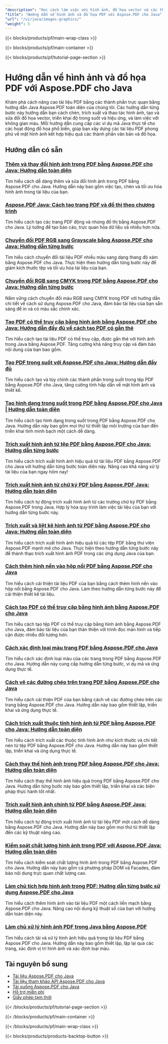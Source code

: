 ```yaml
---
"description": "Học cách làm việc với hình ảnh, đồ họa vector và các thành phần trực quan trong tài liệu PDF với hướng dẫn Java Aspose.PDF này."
"title": "Hướng dẫn về hình ảnh và đồ họa PDF với Aspose.PDF cho Java"
"url": "/vi/java/images-graphics/"
"weight": 5
---
```


{{< blocks/products/pf/main-wrap-class >}}

{{< blocks/products/pf/main-container >}}

{{< blocks/products/pf/tutorial-page-section >}}
# Hướng dẫn về hình ảnh và đồ họa PDF với Aspose.PDF cho Java

Khám phá cách nâng cao tài liệu PDF bằng các thành phần trực quan bằng hướng dẫn Java Aspose.PDF toàn diện của chúng tôi. Các hướng dẫn từng bước này hướng dẫn bạn cách chèn, trích xuất và thao tác hình ảnh, tạo và sửa đổi đồ họa vector, triển khai độ trong suốt và hiệu ứng, và làm việc với không gian màu. Mỗi hướng dẫn cung cấp các ví dụ mã Java thực tế cho các hoạt động đồ họa phổ biến, giúp bạn xây dựng các tài liệu PDF phong phú về mặt hình ảnh kết hợp hiệu quả các thành phần văn bản và đồ họa.

## Hướng dẫn có sẵn

### [Thêm và thay đổi hình ảnh trong PDF bằng Aspose.PDF cho Java: Hướng dẫn toàn diện](./add-change-images-aspose-pdf-java/)
Tìm hiểu cách dễ dàng thêm và sửa đổi hình ảnh trong PDF bằng Aspose.PDF cho Java. Hướng dẫn này bao gồm việc tạo, chèn và tối ưu hóa hình ảnh trong tài liệu của bạn.

### [Aspose.PDF Java: Cách tạo trang PDF và đồ thị theo chương trình](./aspose-pdf-java-create-pages-graphs-pdfs/)
Tìm hiểu cách tạo các trang PDF động và nhúng đồ thị bằng Aspose.PDF cho Java. Lý tưởng để tạo báo cáo, trực quan hóa dữ liệu và nhiều hơn nữa.

### [Chuyển đổi PDF RGB sang Grayscale bằng Aspose.PDF cho Java: Hướng dẫn từng bước](./convert-pdf-rgb-grayscale-aspose-java/)
Tìm hiểu cách chuyển đổi tài liệu PDF nhiều màu sang dạng thang độ xám bằng Aspose.PDF cho Java. Thực hiện theo hướng dẫn từng bước này để giảm kích thước tệp và tối ưu hóa tài liệu của bạn.

### [Chuyển đổi RGB sang CMYK trong PDF bằng Aspose.PDF cho Java: Hướng dẫn từng bước](./convert-rgb-cmyk-pdf-aspose-java/)
Nắm vững cách chuyển đổi màu RGB sang CMYK trong PDF với hướng dẫn chi tiết về cách sử dụng Aspose.PDF cho Java, đảm bảo tài liệu của bạn sẵn sàng để in và có màu sắc chính xác.

### [Tạo PDF có thể truy cập bằng hình ảnh bằng Aspose.PDF cho Java: Hướng dẫn đầy đủ về cách tạo PDF có gắn thẻ](./create-accessible-pdf-images-aspose-pdf-java/)
Tìm hiểu cách tạo tài liệu PDF có thể truy cập, được gắn thẻ với hình ảnh trong Java bằng Aspose.PDF. Tăng cường khả năng truy cập và đảm bảo nội dung của bạn bao gồm.

### [Tạo PDF trong suốt với Aspose.PDF cho Java: Hướng dẫn đầy đủ](./create-transparent-pdfs-aspose-pdf-java/)
Tìm hiểu cách tạo và tùy chỉnh các thành phần trong suốt trong tệp PDF bằng Aspose.PDF cho Java, tăng cường tính hấp dẫn về mặt hình ảnh và thiết kế.

### [Tạo hình dạng trong suốt trong PDF bằng Aspose.PDF cho Java | Hướng dẫn toàn diện](./create-transparent-shapes-aspose-pdf-java/)
Tìm hiểu cách tạo hình dạng trong suốt trong PDF bằng Aspose.PDF cho Java. Hướng dẫn này bao gồm mọi thứ từ thiết lập môi trường của bạn đến triển khai tính minh bạch một cách dễ dàng.

### [Trích xuất hình ảnh từ tệp PDF bằng Aspose.PDF cho Java: Hướng dẫn từng bước](./extract-images-pdf-aspose-java/)
Tìm hiểu cách trích xuất hình ảnh hiệu quả từ tài liệu PDF bằng Aspose.PDF cho Java với hướng dẫn từng bước toàn diện này. Nâng cao khả năng xử lý tài liệu của bạn ngay hôm nay!

### [Trích xuất hình ảnh từ chữ ký PDF bằng Aspose.PDF Java: Hướng dẫn toàn diện](./extract-images-pdf-signatures-aspose-pdf-java/)
Tìm hiểu cách tự động trích xuất hình ảnh từ các trường chữ ký PDF bằng Aspose.PDF trong Java. Hợp lý hóa quy trình làm việc tài liệu của bạn với hướng dẫn từng bước này.

### [Trích xuất và liệt kê hình ảnh từ PDF bằng Aspose.PDF cho Java: Hướng dẫn toàn diện](./aspose-pdf-java-extract-images/)
Tìm hiểu cách trích xuất hình ảnh hiệu quả từ các tệp PDF bằng thư viện Aspose.PDF mạnh mẽ cho Java. Thực hiện theo hướng dẫn từng bước này để thành thạo trích xuất hình ảnh PDF trong các ứng dụng Java của bạn.

### [Cách thêm hình nền vào hộp nổi PDF bằng Aspose.PDF cho Java](./aspose-pdf-java-floatingbox-image-background/)
Tìm hiểu cách cải thiện tài liệu PDF của bạn bằng cách thêm hình nền vào hộp nổi bằng Aspose.PDF cho Java. Làm theo hướng dẫn từng bước này để cải thiện thiết kế tài liệu.

### [Cách tạo PDF có thể truy cập bằng hình ảnh bằng Aspose.PDF cho Java](./create-accessible-pdfs-images-aspose-pdf-java/)
Tìm hiểu cách tạo tệp PDF có thể truy cập bằng hình ảnh bằng Aspose.PDF cho Java, đảm bảo tài liệu của bạn thân thiện với trình đọc màn hình và tiếp cận được nhiều đối tượng hơn.

### [Cách xác định loại màu trang PDF bằng Aspose.PDF cho Java](./determine-pdf-page-color-types-aspose-java/)
Tìm hiểu cách xác định loại màu của các trang trong PDF bằng Aspose.PDF cho Java. Hướng dẫn này cung cấp hướng dẫn từng bước, ví dụ mã và ứng dụng thực tế.

### [Cách vẽ các đường chéo trên trang PDF bằng Aspose.PDF cho Java](./draw-diagonal-lines-pdf-aspose-java/)
Tìm hiểu cách cải thiện PDF của bạn bằng cách vẽ các đường chéo trên các trang bằng Aspose.PDF cho Java. Hướng dẫn này bao gồm thiết lập, triển khai và ứng dụng thực tế.

### [Cách trích xuất thuộc tính hình ảnh từ PDF bằng Aspose.PDF cho Java: Hướng dẫn toàn diện](./extract-image-properties-pdf-aspose-java/)
Tìm hiểu cách trích xuất các thuộc tính hình ảnh như kích thước và chi tiết nén từ tệp PDF bằng Aspose.PDF cho Java. Hướng dẫn này bao gồm thiết lập, triển khai và ứng dụng thực tế.

### [Cách thay thế hình ảnh trong PDF bằng Aspose.PDF cho Java: Hướng dẫn toàn diện](./replace-image-aspose-pdf-java-guide/)
Tìm hiểu cách thay thế hình ảnh hiệu quả trong PDF bằng Aspose.PDF cho Java. Hướng dẫn từng bước này bao gồm thiết lập, triển khai và các biện pháp thực hành tốt nhất.

### [Trích xuất hình ảnh chính từ PDF bằng Aspose.PDF Java: Hướng dẫn toàn diện](./aspose-pdf-java-image-extraction-guide/)
Tìm hiểu cách tự động trích xuất hình ảnh từ tài liệu PDF một cách dễ dàng bằng Aspose.PDF cho Java. Hướng dẫn này bao gồm mọi thứ từ thiết lập đến các kỹ thuật nâng cao.

### [Kiểm soát chất lượng hình ảnh trong PDF với Aspose.PDF Java: Hướng dẫn toàn diện](./aspose-pdf-java-image-quality-control/)
Tìm hiểu cách kiểm soát chất lượng hình ảnh trong PDF bằng Aspose.PDF cho Java. Hướng dẫn này bao gồm cả phương pháp DOM và Facades, đảm bảo nội dung trực quan chất lượng cao.

### [Làm chủ tích hợp hình ảnh trong PDF: Hướng dẫn từng bước sử dụng Aspose.PDF cho Java](./add-images-to-pdfs-using-aspose-pdf-for-java/)
Tìm hiểu cách thêm hình ảnh vào tài liệu PDF một cách liền mạch bằng Aspose.PDF cho Java. Nâng cao nội dung kỹ thuật số của bạn với hướng dẫn toàn diện này.

### [Làm chủ xử lý hình ảnh PDF trong Java bằng Aspose.PDF](./mastering-pdf-image-processing-aspose-java/)
Tìm hiểu cách tải và xử lý hình ảnh hiệu quả trong tài liệu PDF bằng Aspose.PDF cho Java. Hướng dẫn này bao gồm thiết lập, lặp lại qua các trang, xác định vị trí hình ảnh và xác định loại màu.

## Tài nguyên bổ sung

- [Tài liệu Aspose.PDF cho Java](https://docs.aspose.com/pdf/java/)
- [Tài liệu tham khảo API Aspose.PDF cho Java](https://reference.aspose.com/pdf/java/)
- [Tải xuống Aspose.PDF cho Java](https://releases.aspose.com/pdf/java/)
- [Hỗ trợ miễn phí](https://forum.aspose.com/)
- [Giấy phép tạm thời](https://purchase.aspose.com/temporary-license/)

{{< /blocks/products/pf/tutorial-page-section >}}

{{< /blocks/products/pf/main-container >}}

{{< /blocks/products/pf/main-wrap-class >}}

{{< blocks/products/products-backtop-button >}}